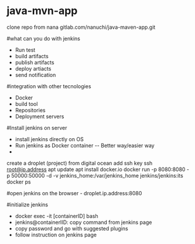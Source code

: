 # java-mvn-app


clone repo from nana gitlab.com/nanuchi/java-maven-app.git

#what can  you do with jenkins 
- Run test 
- build artifacts
- publish artifacts
- deploy artiacts
- send notification

#integration with other tecnologies 
- Docker 
- build tool
- Repositories
- Deployment servers

#Install jenkins on server
- install jenkins directly on OS 
- Run jenkins as Docker container -- Better way/easier way
- 
create a droplet (project) from digital ocean 
add ssh key 
ssh root@ip.address
apt update
apt install docker.io
docker run -p 8080:8080 -p 50000:50000 -d -v jenkins_home:/var/jenkins_home jenkins/jenkins:its
docker ps 

#open jenkins on the browser - droplet.ip.address:8080


#initialize jenkins
- docker exec -it [containerID] bash
- jenkins@containerIID: copy command from jenkins page
- copy password and go with suggested plugins 
- follow instruction on jenkins page

